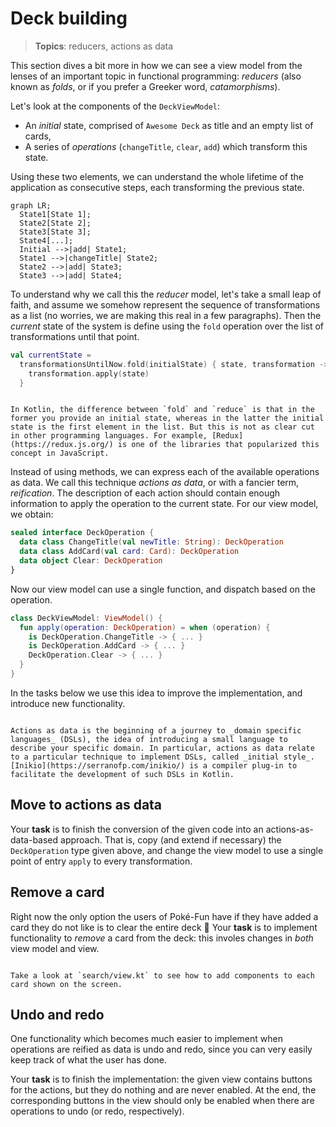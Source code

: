 # Deck building

> **Topics**: reducers, actions as data

This section dives a bit more in how we can see a view model from the lenses of an important topic in functional programming: _reducers_ (also known as _folds_, or if you prefer a Greeker word, _catamorphisms_).

Let's look at the components of the `DeckViewModel`:

- An _initial_ state, comprised of `Awesome Deck` as title and an empty list of cards,
- A series of _operations_ (`changeTitle`, `clear`, `add`) which transform this state.

Using these two elements, we can understand the whole lifetime of the application as consecutive steps, each transforming the previous state.

```mermaid
graph LR;
  State1[State 1];
  State2[State 2];
  State3[State 3];
  State4[...];
  Initial -->|add| State1;
  State1 -->|changeTitle| State2;
  State2 -->|add| State3;
  State3 -->|add| State4;
```

To understand why we call this the _reducer_ model, let's take a small leap of faith, and assume we somehow represent the sequence of transformations as a list (no worries, we are making this real in a few paragraphs). Then the _current_ state of the system is define using the `fold` operation over the list of transformations until that point.

```kotlin
val currentState =
  transformationsUntilNow.fold(initialState) { state, transformation ->
    transformation.apply(state)
  }
```

```admonish tldr title="Fold and reduce"

In Kotlin, the difference between `fold` and `reduce` is that in the former you provide an initial state, whereas in the latter the initial state is the first element in the list. But this is not as clear cut in other programming languages. For example, [Redux](https://redux.js.org/) is one of the libraries that popularized this concept in JavaScript.

```

Instead of using methods, we can express each of the available operations as data. We call this technique _actions as data_, or with a fancier term, _reification_. The description of each action should contain enough information to apply the operation to the current state. For our view model, we obtain:

```kotlin
sealed interface DeckOperation {
  data class ChangeTitle(val newTitle: String): DeckOperation
  data class AddCard(val card: Card): DeckOperation
  data object Clear: DeckOperation
}
```

Now our view model can use a single function, and dispatch based on the operation.

```kotlin
class DeckViewModel: ViewModel() {
  fun apply(operation: DeckOperation) = when (operation) {
    is DeckOperation.ChangeTitle -> { ... }
    is DeckOperation.AddCard -> { ... }
    DeckOperation.Clear -> { ... }
  }
}
```

In the tasks below we use this idea to improve the implementation, and introduce new functionality.

```admonish info title="Initial style DSLs"

Actions as data is the beginning of a journey to _domain specific languages_ (DSLs), the idea of introducing a small language to describe your specific domain. In particular, actions as data relate to a particular technique to implement DSLs, called _initial style_. [Inikio](https://serranofp.com/inikio/) is a compiler plug-in to facilitate the development of such DSLs in Kotlin.

```

## Move to actions as data

Your **task** is to finish the conversion of the given code into an actions-as-data-based approach. That is, copy (and extend if necessary) the `DeckOperation` type given above, and change the view model to use a single point of entry `apply` to every transformation.

## Remove a card

Right now the only option the users of Poké-Fun have if they have added a card they do not like is to clear the entire deck 🫠 Your **task** is to implement functionality to _remove_ a card from the deck: this involes changes in _both_ view model and view.

```admonish tip

Take a look at `search/view.kt` to see how to add components to each card shown on the screen.

```

## Undo and redo

One functionality which becomes much easier to implement when operations are reified as data is undo and redo, since you can very easily keep track of what the user has done.

Your **task** is to finish the implementation: the given view contains buttons for the actions, but they do nothing and are never enabled. At the end, the corresponding buttons in the view should only be enabled when there are operations to undo (or redo, respectively).
